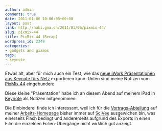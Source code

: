 ```yaml
---
author: admin
comments: true
date: 2011-01-06 10:06:03+00:00
layout: post
link: http://habi.gna.ch/2011/01/06/pixmix-44/
slug: pixmix-44
title: PixMix 44 (Recap)
wordpress_id: 2349
categories:
- gadgets and gizmos
tags:
- keynote
---
```


Etwas alt, aber für mich auch ein Test, wie das [neue iWork Präsentationen aus Keynote fürs Netz](http://www.fscklog.com/2011/01/eingebettete-keynote-präsentation-ab-iwork-905.html) exportieren kann: Unten sind meine Notizen vom [PixMix 44](http://habi.gna.ch/2010/11/21/pix-mix-44-am-kommenden-mittwoch/) eingebunden:



Diese kleine "Präsentation" habe ich an diesem Abend auf meinem iPad in [Keynote](http://itunes.apple.com/ch/app/keynote/id361285480?mt=8) als Notizen mitgenommen.

Die Einbinderei finde ich interessant, weil ich für die [Vortrags-Abteilung](http://www.ana.unibe.ch/~haberthuer/talks) auf meiner [Arbeits-Homepage](http://www.ana.unibe.ch/~haberthuer/) bisher immer auf [SciVee](http://www.scivee.tv/user/habi) ausgewichen bin, was einerseits Flash bedingt und andererseits aufgrund des Exports in einen Film die einzelnen Folien-Übergänge nicht wirklich gut anzeigt.
